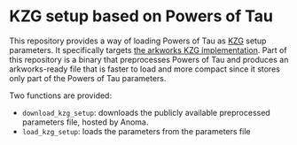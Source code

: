 # KZG setup based on Powers of Tau
This repository provides a way of loading Powers of Tau as [KZG](http://cacr.uwaterloo.ca/techreports/2010/cacr2010-10.pdf) setup parameters.
It specifically targets [the arkworks KZG implementation](https://crates.io/crates/ark-poly-commit).
Part of this repository is a binary that preprocesses Powers of Tau and produces an arkworks-ready file that is faster to load and more compact since it stores only part of the Powers of Tau parameters.

Two functions are provided:
* `download_kzg_setup`: downloads the publicly available preprocessed parameters file, hosted by Anoma. 
* `load_kzg_setup`: loads the parameters from the parameters file 
